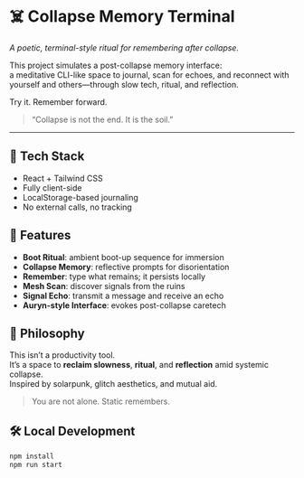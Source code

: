 # ☠️ Collapse Memory Terminal

_A poetic, terminal-style ritual for remembering after collapse._

This project simulates a post-collapse memory interface:  
a meditative CLI-like space to journal, scan for echoes, and reconnect with yourself and others—through slow tech, ritual, and reflection.

Try it. Remember forward.

> “Collapse is not the end. It is the soil.”

---

## 🧪 Tech Stack
- React + Tailwind CSS
- Fully client-side
- LocalStorage-based journaling
- No external calls, no tracking

## 🧠 Features
- **Boot Ritual**: ambient boot-up sequence for immersion
- **Collapse Memory**: reflective prompts for disorientation
- **Remember**: type what remains; it persists locally
- **Mesh Scan**: discover signals from the ruins
- **Signal Echo**: transmit a message and receive an echo
- **Auryn-style Interface**: evokes post-collapse caretech

## 📂 Philosophy
This isn’t a productivity tool.  
It’s a space to **reclaim slowness**, **ritual**, and **reflection** amid systemic collapse.  
Inspired by solarpunk, glitch aesthetics, and mutual aid.

> You are not alone. Static remembers.

## 🛠️ Local Development
```bash
npm install
npm run start
